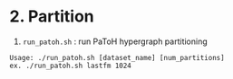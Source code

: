 # 2. Partition

1. `run_patoh.sh` : run PaToH hypergraph partitioning

```
Usage: ./run_patoh.sh [dataset_name] [num_partitions]
ex. ./run_patoh.sh lastfm 1024
```

<br />


